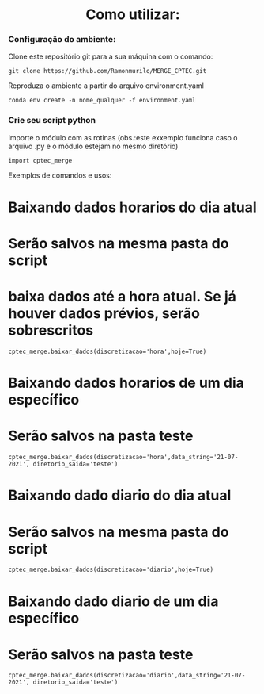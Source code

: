 <h1 align="center">Como utilizar: </h1>

<h3>Configuração do ambiente: </h3>
<p>

Clone este repositório git para a sua máquina com o comando:
  
```
git clone https://github.com/Ramonmurilo/MERGE_CPTEC.git
```

Reproduza o ambiente a partir do arquivo environment.yaml
```
conda env create -n nome_qualquer -f environment.yaml
```
 </p>


<h3>Crie seu script python</h3>
<p>

Importe o módulo com as rotinas (obs.:este exxemplo funciona caso o arquivo .py e o módulo estejam no mesmo diretório)
```
import cptec_merge
```

Exemplos de comandos e usos:

# Baixando dados horarios do dia atual
# Serão salvos na mesma pasta do script
# baixa dados até a hora atual. Se já houver dados prévios, serão sobrescritos
```
cptec_merge.baixar_dados(discretizacao='hora',hoje=True)
```
# Baixando dados horarios de um dia específico
# Serão salvos na pasta teste
```
cptec_merge.baixar_dados(discretizacao='hora',data_string='21-07-2021', diretorio_saida='teste')
```

# Baixando dado diario do dia atual
# Serão salvos na mesma pasta do script
```
cptec_merge.baixar_dados(discretizacao='diario',hoje=True)
```

# Baixando dado diario de um dia específico
# Serão salvos na pasta teste
```
cptec_merge.baixar_dados(discretizacao='diario',data_string='21-07-2021', diretorio_saida='teste')
```
 </p>